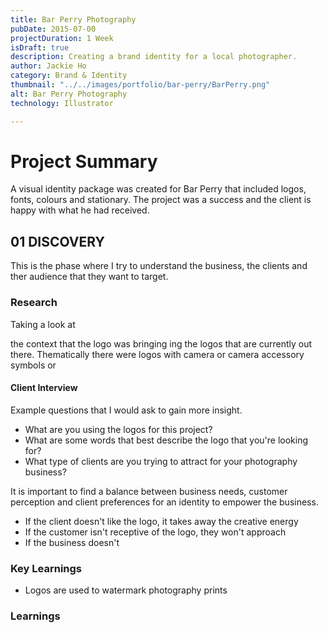 ```yaml
---
title: Bar Perry Photography
pubDate: 2015-07-00
projectDuration: 1 Week
isDraft: true
description: Creating a brand identity for a local photographer.
author: Jackie Ho
category: Brand & Identity
thumbnail: "../../images/portfolio/bar-perry/BarPerry.png"
alt: Bar Perry Photography
technology: Illustrator

---
```

 
# Project Summary
A visual identity package was created for Bar Perry that included logos, fonts, colours and stationary. The project was a success and the client is happy with what he had received.

## 01 DISCOVERY
This is the phase where I try to understand the business, the clients and ther audience that they want to target. 

### Research
Taking a look at


the context that the logo was bringing ing the logos that are currently out there. 
Thematically there were logos with camera or camera accessory symbols or 

#### Client Interview

Example questions that I would ask to gain more insight. 
- What are you using the logos for this project?
- What are some words that best describe the logo that you're looking for?
- What type of clients are you trying to attract for your photography business?

It is important to find a balance between business needs, customer perception and client preferences for an identity to empower the business. 

- If the client doesn't like the logo, it takes away the creative energy
- If the customer isn't receptive of the logo, they won't approach 
- If the business doesn't  

### Key Learnings
- Logos are used to watermark photography prints 

### Learnings









